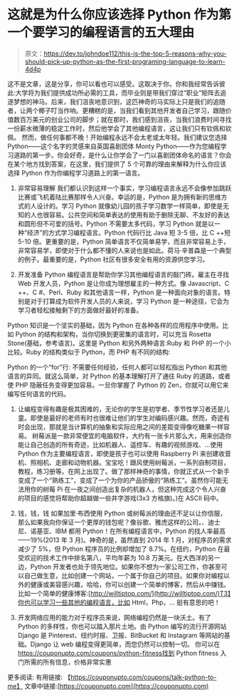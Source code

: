 # 这就是为什么你应该选择 Python 作为第一个要学习的编程语言的五大理由

> 原文：<https://dev.to/johndoe112/this-is-the-top-5-reasons-why-you-should-pick-up-python-as-the-first-programing-language-to-learn-4d4p>

这不是文章，这是分享，你可以看也可以感受。这取决于你。你和我经常告诉彼此:大学将为我们提供成功所必需的工具，而毕业则是带我们穿过“职业”矩阵去追逐梦想的神马。后来，我们沮丧地意识到，这匹神奇的马实际上只是我们的追随者，让两个椰子叮当作响。更糟糕的是，当我们看到其他开发者自己学习，跟随价值数百万美元的创业公司的脚步；就在那时，我们感到沮丧，当我们浪费时间寻找一份薪水微薄的稳定工作时，然后他学会了其他编程语言，这让我们只有钦佩和钦佩。
然而，做任何事都不晚！开始编程永远不会太老或太年轻。我们建议您选择 Python——这个名字的灵感来自英国喜剧团体 Monty Python——作为您编程学习道路的第一步。你会好奇，是什么让你学会了一门以喜剧团体命名的语言？你会在某个地方找到答案，在这里，我们提供了 5 个可靠的理由来解释为什么你应该选择 Python 作为你编程学习道路上的第一语言。

1.  非常容易理解
    我们都认识到这样一个事实，学习编程语言永远不会像参加跳跃比赛或飞机着陆比赛那样令人兴奋。幸运的是，Python 是为拥有新的思维方式的人设计的。学习 Python 就像幼儿园的孩子学习数学一样简单，即使是无知的人也很容易。公共空间和简单表达的使用有助于删除无聊、不友好的表达和圆形但不可爱的括号。Python 不需要太多代码，学习 Python 就是以一种“经济”的方式学习编程语言。Python 代码行比 Java 短 3-5 倍，比 C ++短 5-10 倍。更重要的是，Python 简单语言不仅简单易学，而且非常容易上手，非常容易学，即使对于什么都不懂的人来说也是如此。荷马·辛普森是一个典型的例子。最重要的是，Python 社区有很多安全有用的资源供您学习。

2.  开发准备
    Python 编程语言是帮助你学习其他编程语言的敲门砖。雇主在寻找 Web 开发人员，Python 是让你成为理想雇主的一种方式。像 Javascript、C ++、C #、Perl、Ruby 和其他语言一样，Python 是一种面向对象的语言。特别是对于打算成为软件开发人员的人来说，学习 Python 是一种途径，它会为学习者轻松接触剩下的方面做好最好的准备。

Python 知识是一个坚实的基础，因为 Python 在各种各样的应用程序中使用。比如 Python 的结构和架构，当你切换到更密集的语言时，可以充当 Rosetta Stone(基础，参考语言)。这里是 Python 和另外两种语言:Ruby 和 PHP 的一个小比较。Ruby 的结构类似于 Python，而 PHP 有不同的结构:

Python 的一个“for”行:
不需要任何经验，任何人都可以轻松指出 Python 和其他语言的异同。就这么简单，对 Python 的基本理解打开了通往 Ruby 的道路，或者使 PHP 隐蔽任务变得更加容易。一旦你掌握了 Python 的 Zen，你就可以用它来编写任何语言的代码。

1.  让编程变得有趣是极其困难的，无论你的学生是初学者、季节性学习者还是儿童。即使是最好的老师有时也很难让他们的学生对编码感兴趣。然而，奇迹有时会出现，那就是当计算机的抽象和实际应用之间的差距变得像吃糖果一样容易。
    树莓派是一款非常便宜的电脑软件，大约有一张卡片那么大，用来创造你能让自己创造的所有奇迹，比如机器人、遥控车、有趣的视频游戏、...使用 Python 作为主要编程语言，即使是孩子也可以使用 Raspberry Pi 来创建收音机、照相机、走廊和动物机器。宝宝吃！跟风使用树莓派，一系列自制项目，教程，练习册等。在网上出现了。做了那样神奇的事情，你就正式从一个新手变成了一个“熟练工”，变成了一个为你的产品骄傲的“熟练工”。虽然你可能无法用你的树莓 Pi 在一夜之间创造出复杂的机器人，但这种完成这个令人兴奋的项目的感觉将帮助你超越做一些井字游戏(3x3 方格旗)。)在 ASCII 码中。

2.  钱，钱，钱
    如果加里·布西使用 Python 或树莓派的理由还不足以让你信服，那么如果我向你保证一个更厚的钱包呢？像谷歌、雅虎这样的公司。、迪士尼、诺基亚、IBM 都用 Python！在所有编程语言中，Python 的找人率最高——19%(2013 年 3 月)。神奇的是，虽然直到 2014 年 1 月，对程序员的需求减少了 5%，但 Python 程序员的比例却增加了 8.7%。在纽约，Python 在最受欢迎的技术工作中排名第八，平均年薪为 10.8 万美元。在大西洋的另一边，Python 开发者也处于领先地位。如果你不想为一家公司工作，你甚至可以自己做生意，比如创建一个网站，一个属于你自己的项目。如果你对编程以外的健康或美容感兴趣，哈哈，你可以创建一个简单的博客，然后从中赚钱。比如一个简单的健康博客:[http://willtiptop.com/](http://willtiptop.com/)T3】你也可以学习一些其他的编程语言，比如 Html，Php，...
    挺有意思的吧！

3.  开发网络应用的能力对于程序员来说，网络编程仍然是一块沃土。有了 Python 的多样性，你也可以踏入那片土地。由 Python 编写的流行开源网站 Django 是 Pinterest、纽约时报、卫报、BitBucket 和 Instagram 等网站的基础。Django 让 web 编程变得更简单，而您仍然可以控制一切。
    你可以在 https://couponupto.com/coupons/python-fitness找到 Python fitness 入门所需的所有信息，价格非常实惠

更多阅读:
有用链接:
【https://couponupto.com/coupons/talk-python-to-me】
文章中链接:[https://couponupto.com](https://couponupto.com)